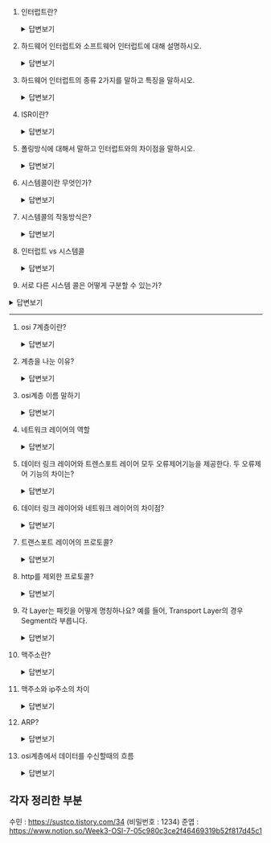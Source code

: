 1. 인터럽트란?

   <details>
       <summary>답변보기</summary>
       A1) 프로그램을 실행하는 도중에 예기치 않은 상황이 발생할 경우 현재 실행 중인 작업을 즉시 중단하고, 발생된 상황에 대한 우선 처리가 필요함을 CPU에게 알리는 것<br>
   A2) 시스템에서 발생한 다양한 종류의 이벤트 혹은 그런 이벤트를 알리는 메커니즘
   </details>

2. 하드웨어 인터럽트와 소프트웨어 인터럽트에 대해 설명하시오.

   <details>
       <summary>답변보기</summary>
         하드웨어 인터럽트는 키보드나 네트워크 카드와 같은 물리적 장치에 의해 발생한다.
         소프트웨어 인터럽트는 시스템 호출과 같은 소프트웨어 이벤트에 의해 발생하며,
         하드웨어 인터럽트는 CPU의 인터럽트 컨트롤러에 의해, 소프트웨어 인터럽트는 운영체제에 의해 처리된다.
   </details>

3. 하드웨어 인터럽트의 종류 2가지를 말하고 특징을 말하시오.

   <details>
       <summary>답변보기</summary>
       하드웨어 인터럽트는 I/O장비에서 아무때나 전달되어 오는 신호로 Maskable 인터럽트와 NMI(non-maskable interrupt) 가 존재<br>
   전자는 interrupt mask가 가능하며(인터럽트가 발생하였을 때 요구를 받아들일지 말지 지정하는것) 그렇기에 무시가 가능하다.
   입출력장치가 제기하는 인터럽트 요청과 거의 대부분의 인터럽트가 여기에 해당한다. <br>
   후자는 무시될 수 없는 인터럽트로 몇몇 심각한 사건(정전, 하드웨어 고장 등 어쩔수없는 오류) 등이 해당
   </details>

4. ISR이란?

   <details>
       <summary>답변보기</summary>
        ISR(Interrupt Service Routine)은 인터럽트가 발생할 때 CPU가 실행하는 루틴입니다. 인터럽트를 일으킨 이벤트를 처리하고 이전 프로그램으로 제어 권한을 되돌리는 역할을 합니다.
   </details>

5. 폴링방식에 대해서 말하고 인터럽트와의 차이점을 말하시오.

   <details>
       <summary>답변보기</summary>
       폴링방식은 사용자가 명령어를 사용해 입력 핀의 값을 계속 읽어 변화를 알아내는 방식이다. (CPU가 주변 입출력 장치들(키보드, 센서, LCD 등)에서의 변화를 지속적으로 계속 확인하고 그에 따라 프로그램을 처리하는 방식)<br>
       폴링방식은 인터럽트 방식에 비해 입출력 장치들과의 상호작용을 많이 할 수록 CPU를 점유하는 시간이 증가하기 때문에 성능이 크게 떨어진다. 또한 한 루프를 다 돌아야지만 상태 변화를 확인 할 수 있다.하지만 인터럽트 방식은 요청이 들어올때만 처리하기 때문에 CPU효율이 떨어지지 않으며 입출력 장치에서의 요청이 발생하는 정확한 타이밍을 알 수 있기 때문에 즉각 반응할 수 있다.
   </details>

6. 시스템콜이란 무엇인가? 

   <details>
       <summary>답변보기</summary>
       시스템콜이란 OS에 인터페이스하기 위한 방법으로 프로그램이 OS커널이 제공하는 서비스를 이용하고 싶을 때 시스템콜을 통해 실행한다. 
   </details>

7. 시스템콜의 작동방식은?

   <details>
       <summary>답변보기</summary>
         프로그램이 시스템 콜을 할 때 CPU가 사용자 모드에서 커널모드로 전환하여, 프로그램이 운영체제의 커널에 접근하여 원하는 서비스를 요청 할 수 있다.
         ```
         x86 아키텍처에서 시스템 호출은 시스템 호출 번호를 인수로 하여 명령어 'syscall' 또는 'int'를 실행함으로써 이루어진다. 그런 다음 커널은 해당 시스템 호출 핸들러 기능          을 실행하기 시작합니다. ARM 아키텍처는 소프트웨어 인터럽트를 사용하여 커널 모드로 전환한다.
         ```
   </details>

8. 인터럽트 vs 시스템콜

   <details>
       <summary>답변보기</summary>
         인터럽트는 외부 이벤트에 의해 발생하고 CPU에 의해 처리되는 반면에 시스템 콜은 프로그램에 의해 시작되고 운영 체제에 의해 처리된다.
         인터럽트는 외부 이벤트를 처리하고 입출력 작업을 수행하는 데 사용되며, 시스템 호출은 운영 체제 서비스와 리소스에 액세스하는 데 사용됩니다.
   </details>

9. 서로 다른 시스템 콜은 어떻게 구분할 수 있는가?

  <details>
      <summary>답변보기</summary>
      커널은 내부적으로 각각의 시스템콜을 구분하기 위해 기능별로 고유번호를 할당해놓는다.
  </details>



------



1. osi 7계층이란? 

   <details>
       <summary>답변보기</summary>
       OSI 7계층은 네트워크에서 통신이 일어나는 과정을 7단계로 나눈 것을 말한다. 이는 국제표준규격으로, 동일한 규격을 갖게 해 원할한 통신이 가능하게 했다.
   </details>

2. 계층을 나눈 이유?

   <details>
       <summary>답변보기</summary>
       통신이 일어나는 과정을 단계별로 알 수 있고, 특정한 곳에 이상이 생기면 그 단계만 수정할 수 있기 때문이다.
   </details>

3. osi계층 이름 말하기

   <details>
       <summary>답변보기</summary>물리계층
       <br>데이터 링크 계층<br>네트워크 계층<br>전송계층<br>세션 계층<br>표현계층<br>응용계층
   </details>

4. 네트워크 레이어의 역할

   <details>
       <summary>답변보기</summary>
       데이터를 목적지까지 가장 안전하고 빠르게 전달하는 기능을 담당한다.
   
   라우터를 통해 이동할 경로를 선택하여 IP 주소를 지정하고, 해당 경로에 따라 패킷을 전달해준다.
   
   라우팅, 흐름 제어, 오류 제어, 세그먼테이션 등을 수행한다.
   </details>

5. 데이터 링크 레이어와 트렌스포트 레이어 모두 오류제어기능을 제공한다. 두 오류제어 기능의 차이는?

   <details>
       <summary>답변보기</summary>
       데이터 링크 계층에서는 오류가 난 프레임을 버려버리는 방식이지만, 트랜스포트계층의 오류제어는 오류가 생기면 재발송함으로써 오류복구까지 해준다.
   </details>

6. 데이터 링크 레이어와 네트워크 레이어의 차이점?

   <details>
       <summary>답변보기</summary>
       네트워크 계층은 서로 다른 두 네트워크간의 전송을 담당한다면, 데이터 링크 계층은 동일한 네트워크 내에서 전송을 담당한다.
   </details>

7. 트랜스포트 레이어의 프로토콜? 

   <details>
       <summary>답변보기</summary>
       TCP, UDP 가 해당한다.
   </details>

8. http를 제외한 프로토콜?

   <details>
       <summary>답변보기</summary>
   FTP, SMTP, POP3, IMAP, Telnet, DNS 등과 같은 프로토콜이 있다.
   </details>

9. 각 Layer는 패킷을 어떻게 명칭하나요?  예를 들어, Transport Layer의 경우 Segment라 부릅니다.

   <details>
       <summary>답변보기</summary>
       데이터링크 계층 - 프레임<br>
   네트워크 계층 - 패킷<br>
   전송계층 - 세그먼트
   </details>

10. 맥주소란?

    <details>
        <summary>답변보기</summary>
        Mac 주소란 컴퓨터 간 데이터를 전송하기 위해 있는 컴퓨터의 물리적 주소 또는 하드웨어 주소라고 한다.
    </details>

11. 맥주소와 ip주소의 차이

    <details>
        <summary>답변보기</summary>
        MAC 주소는 IP주소와 마찬가지로 네트워크 통신에서 통신기기의 식별번호를 나타내는 것이다. <br>
    IP주소와의 차이점은, IP주소는 임시적으로 다른 주체에 의해 할당 되는 것이지만,
    MAC 주소는 통신기기의 하드웨어 자체에 부여된 고유한 식별번호를 나타낸다.<br>
    이 IP주소는 통신기기마다 고유하게 할당되어 있는 것이 아니라, 대부분 통신사에 일정 금액을 지불하고 받아오는 것이기 때문에 경우에 따라 바뀔 수 있다. 
    </details>

12. ARP?

    <details>
        <summary>답변보기</summary>
        논리적인 주소 (IP Address)를 물리적인 주소 (MAC Address)로 변환하는 작업
    </details>

13. osi계층에서 데이터를 수신할때의 흐름

    <details>
        <summary>답변보기</summary>
    </details>





## 각자 정리한 부분

수민 : https://sustco.tistory.com/34 (비밀번호 : 1234)
준엽 : https://www.notion.so/Week3-OSI-7-05c980c3ce2f46469319b52f817d45c1
